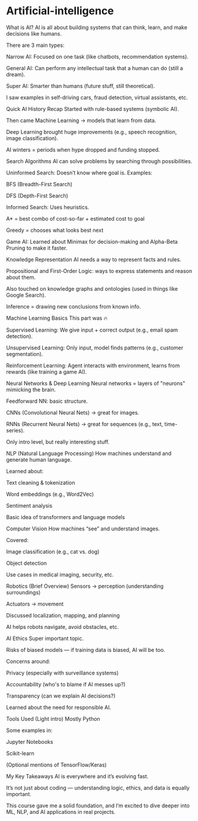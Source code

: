 # Artificial-intelligence
What is AI?
AI is all about building systems that can think, learn, and make decisions like humans.

There are 3 main types:

Narrow AI: Focused on one task (like chatbots, recommendation systems).

General AI: Can perform any intellectual task that a human can do (still a dream).

Super AI: Smarter than humans (future stuff, still theoretical).

I saw examples in self-driving cars, fraud detection, virtual assistants, etc.

Quick AI History Recap
Started with rule-based systems (symbolic AI).

Then came Machine Learning → models that learn from data.

Deep Learning brought huge improvements (e.g., speech recognition, image classification).

AI winters = periods when hype dropped and funding stopped.

Search Algorithms
AI can solve problems by searching through possibilities.

Uninformed Search: Doesn’t know where goal is. Examples:

BFS (Breadth-First Search)

DFS (Depth-First Search)

Informed Search: Uses heuristics.

A* = best combo of cost-so-far + estimated cost to goal

Greedy = chooses what looks best next

Game AI: Learned about Minimax for decision-making and Alpha-Beta Pruning to make it faster.

Knowledge Representation
AI needs a way to represent facts and rules.

Propositional and First-Order Logic: ways to express statements and reason about them.

Also touched on knowledge graphs and ontologies (used in things like Google Search).

Inference = drawing new conclusions from known info.

Machine Learning Basics
This part was 🔥

Supervised Learning: We give input + correct output (e.g., email spam detection).

Unsupervised Learning: Only input, model finds patterns (e.g., customer segmentation).

Reinforcement Learning: Agent interacts with environment, learns from rewards (like training a game AI).

Neural Networks & Deep Learning
Neural networks = layers of "neurons" mimicking the brain.

Feedforward NN: basic structure.

CNNs (Convolutional Neural Nets) → great for images.

RNNs (Recurrent Neural Nets) → great for sequences (e.g., text, time-series).

Only intro level, but really interesting stuff.

NLP (Natural Language Processing)
How machines understand and generate human language.

Learned about:

Text cleaning & tokenization

Word embeddings (e.g., Word2Vec)

Sentiment analysis

Basic idea of transformers and language models

Computer Vision
How machines “see” and understand images.

Covered:

Image classification (e.g., cat vs. dog)

Object detection

Use cases in medical imaging, security, etc.

Robotics (Brief Overview)
Sensors → perception (understanding surroundings)

Actuators → movement

Discussed localization, mapping, and planning

AI helps robots navigate, avoid obstacles, etc.

AI Ethics
Super important topic.

Risks of biased models — if training data is biased, AI will be too.

Concerns around:

Privacy (especially with surveillance systems)

Accountability (who's to blame if AI messes up?)

Transparency (can we explain AI decisions?)

Learned about the need for responsible AI.

Tools Used (Light intro)
Mostly Python

Some examples in:

Jupyter Notebooks

Scikit-learn

(Optional mentions of TensorFlow/Keras)

My Key Takeaways
AI is everywhere and it’s evolving fast.

It’s not just about coding — understanding logic, ethics, and data is equally important.

This course gave me a solid foundation, and I’m excited to dive deeper into ML, NLP, and AI applications in real projects.

